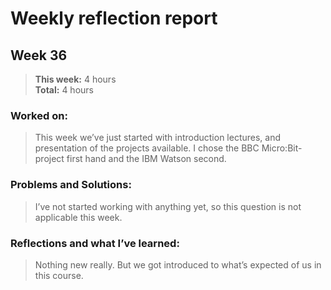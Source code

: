 # Weekly reflection report
## Week 36
>**This week:** 4 hours<br>
>**Total:** 4 hours
### Worked on:
>This week we’ve just started with introduction lectures, and presentation of the projects available. I chose the BBC Micro:Bit-project first hand and the IBM Watson second.
### Problems and Solutions:
>I’ve not started working with anything yet, so this question is not applicable this week.
### Reflections and what I’ve learned:
>Nothing new really. But we got introduced to what’s expected of us in this course.
